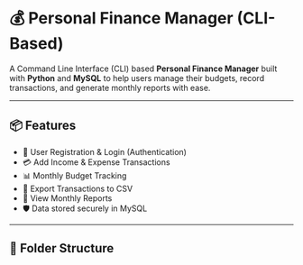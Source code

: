 # 💰 Personal Finance Manager (CLI-Based)

A Command Line Interface (CLI) based **Personal Finance Manager** built with **Python** and **MySQL** to help users manage their budgets, record transactions, and generate monthly reports with ease.

---

## 📦 Features

- 🧑 User Registration & Login (Authentication)
- 💳 Add Income & Expense Transactions
- 📊 Monthly Budget Tracking
- 📁 Export Transactions to CSV
- 📆 View Monthly Reports
- 🛡️ Data stored securely in MySQL

---

## 📁 Folder Structure

